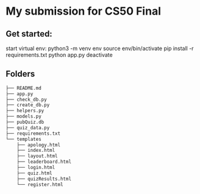 # My submission for CS50 Final

## Get started:
start virtual env:
 python3 -m venv env
 source env/bin/activate
 pip install -r requirements.txt
 python app.py
 deactivate   


 ## Folders
```bash
├── README.md
├── app.py
├── check_db.py
├── create_db.py
├── helpers.py
├── models.py
├── pubQuiz.db
├── quiz_data.py
├── requirements.txt
└── templates
    ├── apology.html
    ├── index.html
    ├── layout.html
    ├── leaderboard.html
    ├── login.html
    ├── quiz.html
    ├── quizResults.html
    └── register.html
```